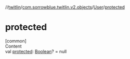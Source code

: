 //[twitlin](../../index.md)/[com.sorrowblue.twitlin.v2.objects](../index.md)/[User](index.md)/[protected](protected.md)



# protected  
[common]  
Content  
val [protected](protected.md): [Boolean](https://kotlinlang.org/api/latest/jvm/stdlib/kotlin/-boolean/index.html)? = null  



